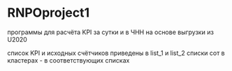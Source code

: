 # RNPOproject1
программы для расчёта KPI за сутки и в ЧНН на основе выгрузки из U2020

список KPI и исходных счётчиков приведены в list_1 и list_2
списки сот в кластерах - в соответствующих списках
